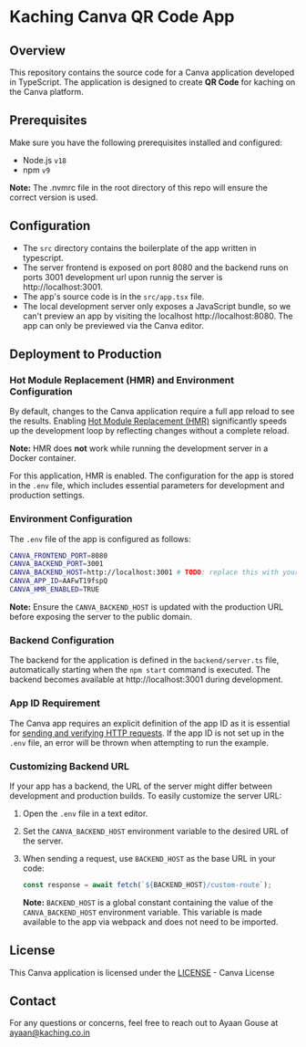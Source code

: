 # Kaching Canva QR Code App 

## Overview

This repository contains the source code for a Canva application developed in TypeScript. The application is designed to create **QR Code** for kaching on the Canva platform.

## Prerequisites

Make sure you have the following prerequisites installed and configured:

- Node.js `v18`
- npm `v9`

**Note:** The .nvmrc file in the root directory of this repo will ensure the correct version is used.

## Configuration

- The `src` directory contains the boilerplate of the app written in typescript.
- The server frontend is exposed on port 8080 and the backend runs on ports 3001 development url upon runnig the server is http://localhost:3001.
- The app's source code is in the `src/app.tsx` file.
- The local development server only exposes a JavaScript bundle, so we can't preview an app by visiting the localhost http://localhost:8080. The app can only be previewed via the Canva editor.

## Deployment to Production

### Hot Module Replacement (HMR) and Environment Configuration

By default, changes to the Canva application require a full app reload to see the results. Enabling [Hot Module Replacement (HMR)](https://webpack.js.org/concepts/hot-module-replacement/) significantly speeds up the development loop by reflecting changes without a complete reload.

**Note:** HMR does **not** work while running the development server in a Docker container.

For this application, HMR is enabled. The configuration for the app is stored in the `.env` file, which includes essential parameters for development and production settings.

### Environment Configuration

The `.env` file of the app is configured as follows:

```bash
CANVA_FRONTEND_PORT=8080
CANVA_BACKEND_PORT=3001
CANVA_BACKEND_HOST=http://localhost:3001 # TODO: replace this with your production URL before submitting your app
CANVA_APP_ID=AAFwT19fspQ 
CANVA_HMR_ENABLED=TRUE 
```

**Note:** Ensure the `CANVA_BACKEND_HOST` is updated with the production URL before exposing the server to the public domain.

### Backend Configuration

The backend for the application is defined in the `backend/server.ts` file, automatically starting when the `npm start` command is executed. The backend becomes available at http://localhost:3001 during development.

### App ID Requirement

The Canva app requires an explicit definition of the app ID as it is essential for [sending and verifying HTTP requests](https://www.canva.dev/docs/apps/verifying-http-requests/). If the app ID is not set up in the `.env` file, an error will be thrown when attempting to run the example.

### Customizing Backend URL

If your app has a backend, the URL of the server might differ between development and production builds. To easily customize the server URL:

1. Open the `.env` file in a text editor.
2. Set the `CANVA_BACKEND_HOST` environment variable to the desired URL of the server.
3. When sending a request, use `BACKEND_HOST` as the base URL in your code:

   ```ts
   const response = await fetch(`${BACKEND_HOST}/custom-route`);
   ```

   **Note:** `BACKEND_HOST` is a global constant containing the value of the `CANVA_BACKEND_HOST` environment variable. This variable is made available to the app via webpack and does not need to be imported.

## License

This Canva application is licensed under the [LICENSE](LICENSE) - Canva License

## Contact

For any questions or concerns, feel free to reach out to Ayaan Gouse at ayaan@kaching.co.in










